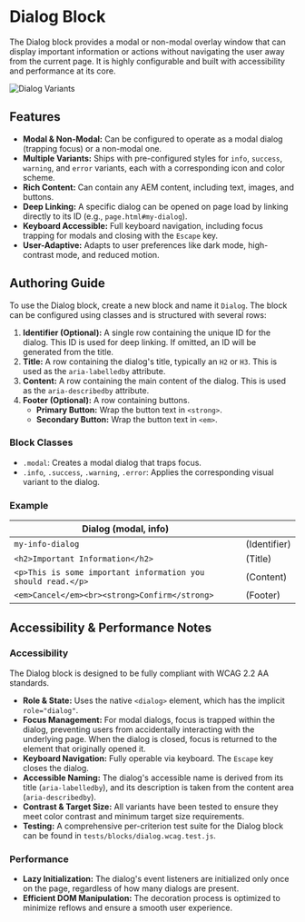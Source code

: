 # Dialog Block

The Dialog block provides a modal or non-modal overlay window that can display important information or actions without navigating the user away from the current page. It is highly configurable and built with accessibility and performance at its core.

![Dialog Variants](https://i.imgur.com/example.png) <!-- placeholder image -->

## Features

*   **Modal & Non-Modal:** Can be configured to operate as a modal dialog (trapping focus) or a non-modal one.
*   **Multiple Variants:** Ships with pre-configured styles for `info`, `success`, `warning`, and `error` variants, each with a corresponding icon and color scheme.
*   **Rich Content:** Can contain any AEM content, including text, images, and buttons.
*   **Deep Linking:** A specific dialog can be opened on page load by linking directly to its ID (e.g., `page.html#my-dialog`).
*   **Keyboard Accessible:** Full keyboard navigation, including focus trapping for modals and closing with the `Escape` key.
*   **User-Adaptive:** Adapts to user preferences like dark mode, high-contrast mode, and reduced motion.

## Authoring Guide

To use the Dialog block, create a new block and name it `Dialog`. The block can be configured using classes and is structured with several rows:

1.  **Identifier (Optional):** A single row containing the unique ID for the dialog. This ID is used for deep linking. If omitted, an ID will be generated from the title.
2.  **Title:** A row containing the dialog's title, typically an `H2` or `H3`. This is used as the `aria-labelledby` attribute.
3.  **Content:** A row containing the main content of the dialog. This is used as the `aria-describedby` attribute.
4.  **Footer (Optional):** A row containing buttons.
    *   **Primary Button:** Wrap the button text in `<strong>`.
    *   **Secondary Button:** Wrap the button text in `<em>`.

### Block Classes

*   `.modal`: Creates a modal dialog that traps focus.
*   `.info`, `.success`, `.warning`, `.error`: Applies the corresponding visual variant to the dialog.

### Example

| Dialog (modal, info) | |
| --- | --- |
| `my-info-dialog` | (Identifier) |
| `<h2>Important Information</h2>` | (Title) |
| `<p>This is some important information you should read.</p>` | (Content) |
| `<em>Cancel</em><br><strong>Confirm</strong>` | (Footer) |

## Accessibility & Performance Notes

### Accessibility

The Dialog block is designed to be fully compliant with WCAG 2.2 AA standards.

*   **Role & State:** Uses the native `<dialog>` element, which has the implicit `role="dialog"`.
*   **Focus Management:** For modal dialogs, focus is trapped within the dialog, preventing users from accidentally interacting with the underlying page. When the dialog is closed, focus is returned to the element that originally opened it.
*   **Keyboard Navigation:** Fully operable via keyboard. The `Escape` key closes the dialog.
*   **Accessible Naming:** The dialog's accessible name is derived from its title (`aria-labelledby`), and its description is taken from the content area (`aria-describedby`).
*   **Contrast & Target Size:** All variants have been tested to ensure they meet color contrast and minimum target size requirements.
*   **Testing:** A comprehensive per-criterion test suite for the Dialog block can be found in `tests/blocks/dialog.wcag.test.js`.

### Performance

*   **Lazy Initialization:** The dialog's event listeners are initialized only once on the page, regardless of how many dialogs are present.
*   **Efficient DOM Manipulation:** The decoration process is optimized to minimize reflows and ensure a smooth user experience. 